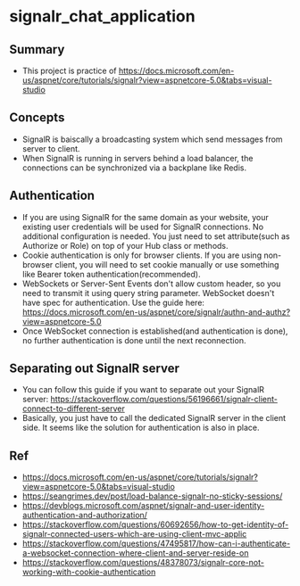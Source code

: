 # signalr_chat_application



## Summary

* This project is practice of https://docs.microsoft.com/en-us/aspnet/core/tutorials/signalr?view=aspnetcore-5.0&tabs=visual-studio



## Concepts

* SignalR is baiscally a broadcasting system which send messages from server to client.
* When SignalR is running in servers behind a load balancer, the connections can be synchronized via a backplane like Redis.



## Authentication

* If you are using SignalR for the same domain as your website, your existing user credentials will be used for SignalR connections. No additional configuration is needed. You just need to set attribute(such as Authorize or Role) on top of your Hub class or methods.
* Cookie authentication is only for browser clients. If you are using non-browser client, you will need to set cookie manually or use something like Bearer token authentication(recommended).
* WebSockets or Server-Sent Events don't allow custom header, so you need to transmit it using query string parameter. WebSocket doesn't have spec for authentication. Use the guide here: https://docs.microsoft.com/en-us/aspnet/core/signalr/authn-and-authz?view=aspnetcore-5.0
* Once WebSocket connection is established(and authentication is done), no further authentication is done until the next reconnection.



## Separating out SignalR server

* You can follow this guide if you want to separate out your SignalR server: https://stackoverflow.com/questions/56196661/signalr-client-connect-to-different-server
* Basically, you just have to call the dedicated SignalR server in the client side. It seems like the solution for authentication is also in place.





## Ref

* https://docs.microsoft.com/en-us/aspnet/core/tutorials/signalr?view=aspnetcore-5.0&tabs=visual-studio
* https://seangrimes.dev/post/load-balance-signalr-no-sticky-sessions/
* https://devblogs.microsoft.com/aspnet/signalr-and-user-identity-authentication-and-authorization/
* https://stackoverflow.com/questions/60692656/how-to-get-identity-of-signalr-connected-users-which-are-using-client-mvc-applic
* https://stackoverflow.com/questions/47495817/how-can-i-authenticate-a-websocket-connection-where-client-and-server-reside-on
* https://stackoverflow.com/questions/48378073/signalr-core-not-working-with-cookie-authentication





